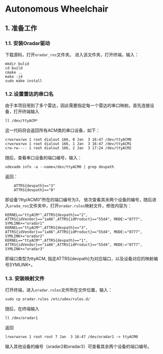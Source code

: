 # Autonomous Wheelchair

## 1. 准备工作
### 1.1. 安装Oradar驱动
下载源码，打开`oradar_ros`文件夹。 进入该文件夹，打开终端，输入：
```
mkdir bulid
cd build
cmake ..
make -j4
sudo make install
```

### 1.2.设置雷达的串口名
由于本项目用到了多个雷达，因此需要指定每一个雷达的串口映射。首先连接设备，打开终端输入
```
ll /dev/ttyACM*
```
这一代码将会返回所有ACM类的串口设备，如下：
```
crwxrwxrwx 1 root dialout 166, 0 Jan  3 16:47 /dev/ttyACM0
crwxrwxrwx 1 root dialout 166, 1 Jan  3 16:47 /dev/ttyACM1
crw-rw---- 1 root dialout 166, 2 Jan  3 17:24 /dev/ttyACM2
```
随后，查看串口设备的端口编号，输入：
```
udevadm info -a --name=/dev/ttyACM0 | grep devpath
```
返回：
```
    ATTRS{devpath}=="3"
    ATTRS{devpath}=="0"
```
即设备“/tty/ACM0"所在的端口编号为3， 依次查看其余两个设备的编号，随后进入`orada_ros`文件夹中，打开`oradar.rules`映射文件，修改内容为：
```
KERNEL=="ttyACM*",ATTRS{devpath}=="2", ATTRS{idVendor}=="1a86",ATTRS{idProduct}=="55d4", MODE:="0777", SYMLINK+="oradar1"
KERNEL=="ttyACM*",ATTRS{devpath}=="3", ATTRS{idVendor}=="1a86",ATTRS{idProduct}=="55d4", MODE:="0777", SYMLINK+="oradar2"
KERNEL=="ttyACM*",ATTRS{devpath}=="1", ATTRS{idVendor}=="1a86",ATTRS{idProduct}=="55d4", MODE:="0777", SYMLINK+="oradar3"
```
即端口类型为ttyACM, 指定ATTRS{devpath}为对应端口，以及设备对应的映射编号SYMLINK+。

### 1.3. 安装映射文件
打开终端，进入`oradar.rules`文件所在文件位置，输入：
```
sudo cp oradar.rules /etc/udev/rules.d/
```
随后，在终端输入
```
ll /dev/oradar1
```
返回
```
lrwxrwxrwx 1 root root 7 Jan  3 16:47 /dev/oradar1 -> ttyACM0
```
输入其他设备的编号（oradar2和oradar3）可查看其余两个设备的端口编号。

